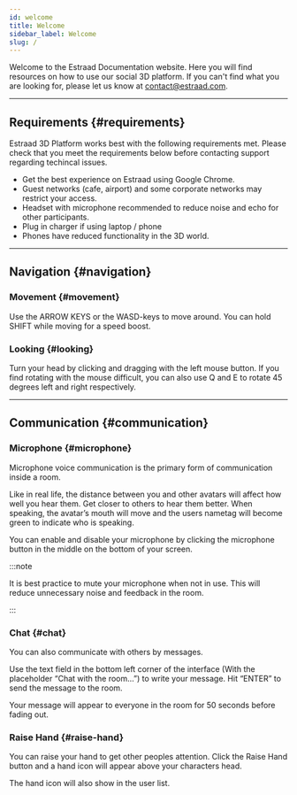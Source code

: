 ```yaml
---
id: welcome
title: Welcome
sidebar_label: Welcome
slug: /
---
```


Welcome to the Estraad Documentation website. Here you will find resources on how to use our social 3D platform. If you can't find what you are looking for, please let us know at contact@estraad.com.


---


## Requirements {#requirements}
Estraad 3D Platform works best with the following requirements met. Please check that you meet the requirements below before contacting support regarding techincal issues.

- Get the best experience on Estraad using Google Chrome.
- Guest networks (cafe, airport) and some corporate networks may restrict your access.
- Headset with microphone recommended to reduce noise and echo for other participants.
- Plug in charger if using laptop / phone
- Phones have reduced functionality in the 3D world.

--- 

## Navigation {#navigation}
### Movement {#movement}
Use the ARROW KEYS or the WASD-keys to move around.
You can hold SHIFT while moving for a speed boost.

### Looking {#looking}
Turn your head by clicking and dragging with the left mouse button.
If you find rotating with the mouse difficult, you can also use Q and E to rotate 45 degrees left and right respectively.


---

## Communication {#communication}
### Microphone {#microphone}
Microphone voice communication is the primary form of communication inside a room.

Like in real life, the distance between you and other avatars will affect how well you hear them. Get closer to others to hear them better.
When speaking, the avatar’s mouth will move and the users nametag will become green to indicate who is speaking.

You can enable and disable your microphone by clicking the microphone button in the middle on the bottom of your screen.




:::note

It is best practice to mute your microphone when not in use. This will reduce unnecessary noise and feedback in the room.

:::

### Chat {#chat}
You can also communicate with others by messages.

Use the text field in the bottom left corner of the interface (With the placeholder “Chat with the room…”) to write your message. Hit “ENTER” to send the message to the room.

Your message will appear to everyone in the room for 50 seconds before fading out.


### Raise Hand {#raise-hand}
You can raise your hand to get other peoples attention. Click the Raise Hand button and a hand icon will appear above your characters head.

The hand icon will also show in the user list.


